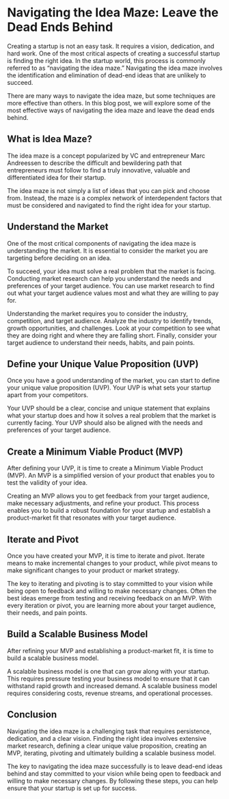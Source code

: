 # Navigating the Idea Maze: Leave the Dead Ends Behind

Creating a startup is not an easy task. It requires a vision, dedication, and hard work. One of the most critical aspects of creating a successful startup is finding the right idea. In the startup world, this process is commonly referred to as “navigating the idea maze.” Navigating the idea maze involves the identification and elimination of dead-end ideas that are unlikely to succeed. 

There are many ways to navigate the idea maze, but some techniques are more effective than others. In this blog post, we will explore some of the most effective ways of navigating the idea maze and leave the dead ends behind.

## What is Idea Maze?

The idea maze is a concept popularized by VC and entrepreneur Marc Andreessen to describe the difficult and bewildering path that entrepreneurs must follow to find a truly innovative, valuable and differentiated idea for their startup. 

The idea maze is not simply a list of ideas that you can pick and choose from. Instead, the maze is a complex network of interdependent factors that must be considered and navigated to find the right idea for your startup.

## Understand the Market

One of the most critical components of navigating the idea maze is understanding the market. It is essential to consider the market you are targeting before deciding on an idea. 

To succeed, your idea must solve a real problem that the market is facing. Conducting market research can help you understand the needs and preferences of your target audience. You can use market research to find out what your target audience values most and what they are willing to pay for.

Understanding the market requires you to consider the industry, competition, and target audience. Analyze the industry to identify trends, growth opportunities, and challenges. Look at your competition to see what they are doing right and where they are falling short. Finally, consider your target audience to understand their needs, habits, and pain points.

## Define your Unique Value Proposition (UVP)

Once you have a good understanding of the market, you can start to define your unique value proposition (UVP). Your UVP is what sets your startup apart from your competitors. 

Your UVP should be a clear, concise and unique statement that explains what your startup does and how it solves a real problem that the market is currently facing. Your UVP should also be aligned with the needs and preferences of your target audience.

## Create a Minimum Viable Product (MVP)

After defining your UVP, it is time to create a Minimum Viable Product (MVP). An MVP is a simplified version of your product that enables you to test the validity of your idea. 

Creating an MVP allows you to get feedback from your target audience, make necessary adjustments, and refine your product. This process enables you to build a robust foundation for your startup and establish a product-market fit that resonates with your target audience.

## Iterate and Pivot

Once you have created your MVP, it is time to iterate and pivot. Iterate means to make incremental changes to your product, while pivot means to make significant changes to your product or market strategy. 

The key to iterating and pivoting is to stay committed to your vision while being open to feedback and willing to make necessary changes. Often the best ideas emerge from testing and receiving feedback on an MVP. With every iteration or pivot, you are learning more about your target audience, their needs, and pain points.

## Build a Scalable Business Model

After refining your MVP and establishing a product-market fit, it is time to build a scalable business model. 

A scalable business model is one that can grow along with your startup. This requires pressure testing your business model to ensure that it can withstand rapid growth and increased demand. A scalable business model requires considering costs, revenue streams, and operational processes.

## Conclusion

Navigating the idea maze is a challenging task that requires persistence, dedication, and a clear vision. Finding the right idea involves extensive market research, defining a clear unique value proposition, creating an MVP, iterating, pivoting and ultimately building a scalable business model. 

The key to navigating the idea maze successfully is to leave dead-end ideas behind and stay committed to your vision while being open to feedback and willing to make necessary changes. By following these steps, you can help ensure that your startup is set up for success.